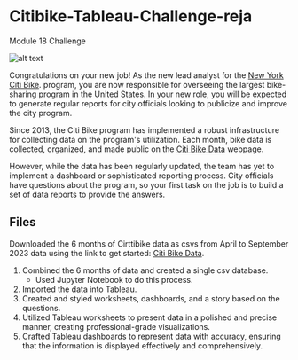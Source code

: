# Citibike-Tableau-Challenge-reja
Module 18 Challenge


 ![alt text](https://github.com/mdyousufreja/Citibike-Tableau-Challenge-reja/assets/135454460/1064fd8c-f906-42f0-80bf-895bdd2c6133)

Congratulations on your new job! As the new lead analyst for the [New York Citi Bike](https://en.wikipedia.org/wiki/Citi_Bike). program, you are now responsible for overseeing the largest bike-sharing program in the United States. In your new role, you will be expected to generate regular reports for city officials looking to publicize and improve the city program.

Since 2013, the Citi Bike program has implemented a robust infrastructure for collecting data on the program's utilization. Each month, bike data is collected, organized, and made public on the [Citi Bike Data](https://citibikenyc.com/system-data) webpage.

However, while the data has been regularly updated, the team has yet to implement a dashboard or sophisticated reporting process. City officials have questions about the program, so your first task on the job is to build a set of data reports to provide the answers.


## Files ##

Downloaded the 6 months of Cirttibike data as csvs from April to September 2023 data using the link to get started: [Citi Bike Data](https://citibikenyc.com/system-data). 

1. Combined the 6 months of data and created a single csv database.
   - Used Jupyter Notebook to do this process. 
2. Imported the data into Tableau.
3. Created and styled worksheets, dashboards, and a story based on the questions.
4. Utilized Tableau worksheets to present data in a polished and precise manner, creating professional-grade visualizations.
5. Crafted Tableau dashboards to represent data with accuracy, ensuring that the information is displayed effectively and comprehensively.
 
